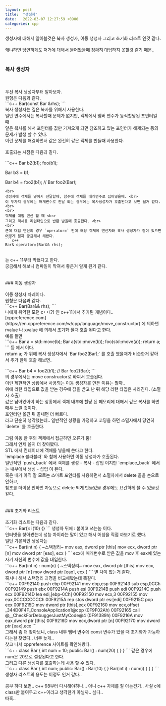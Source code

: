 ```yaml
---
layout: post
title:  "생성자"
date:   2022-03-07 12:27:59 +0900
categories: cpp
---
```


생성자에 대해서 알아볼것은 복사 생성자, 이동 생성자 그리고 초기화 리스트 인것 같다. <br>
<br>
왜냐하면 당연하게도 저거에 대해서 물어봤을때 정확히 대답하지 못할것 같기 때문.. <br>
<br>
### 복사 생성자

<br>
<br>
우선 복사 생성자부터 알아보자. <br>
원형은 다음과 같다. <br>
```c++
Bar(const Bar &rhs);
```
<br>
복사 생성자는 깊은 복사를 위해서 사용한다. <br>
일반 변수에서는 복사할때 문제가 없지만, 객체에서 맴버 변수가 동적할당된 포인터일 때 <br>
얕은 복사를 해서 포인터를 값만 가져오게 되면 참조하고 있는 포인터가 해제되는 등의 문제가 발생 할 수 있다. <br>
이런 문제를 해결하면서 값은 완전히 같은 객체를 만들때 사용한다. <br>
<br>
호출되는 시점은 다음과 같다. <br>
<br>
```c++
Bar b2(b1);
foo(b1);

Bar b3 = b1;

Bar b4 = foo2(b1); // Bar foo2(Bar);
```
<br>
생성자에 객체를 넣어서 전달할때, 함수에 객체를 매개변수로 집어넣을때. <br>
이 두가지 경우에는 매개변수로 전달 되는 경우에는 복사생성자가 호출된다고 보면 될거 같다. <br>
<br>
객체를 대입 연산 할 때 <br>
그리고 객체를 리턴타입으로 반환 받을때 호출한다. <br>
<br>
근데 대입 연산의 경우 `operator=` 인데 해당 객체에 연산자와 복사 생성자가 같이 있으면 어떻게 될까 궁금해서 해봤다.
```c++
Bar& operator=(Bar&& rhs);
```
<br>
는 c++ 11부터 막혔다고 한다. <br>
궁금해서 해보니 컴파일이 막혀서 좋은거 알게 된거 같다. <br>
<br>
<br>
### 이동 생성자

<br>
<br>
이동 생성자 차례이다. <br>
원형은 다음과 같다. <br>
```c++
Bar(Bar&& rhs);
```
<br>
나에게 취약한 모던 c++(?) 인 c++11에서 추가된 개념이다.. <br>
[cppreference.com](https://en.cppreference.com/w/cpp/language/move_constructor) 에 의하면 rvalue 나 xvalue 에 의해서 초기화 될때 호출 된다고 한다. <br>
예를 들면 <br>
```c++
Bar a = std::move(b);
Bar a(std::move(b));
foo(std::move(a));
return a;
```
등 에서 이다. <br>
return a; 가 위에 복사 생성자에서 `Bar foo2(Bar);` 를 호출 했을때가 비슷한거 같아서 추가 한뒤 호출 해보면.. <br>
<br>
```c++
Bar b4 = foo2(b1); // Bar foo2(Bar);
```
<br>
의 경우에서는 move constructor로 바껴서 호출된다. <br>
이런 제한적인 상황에서 사용되는 이동 생성자를 만든 이유는 뭘까.. <br>
위에 리턴 타입으로 값을 받는 경우에 값을 받고 난 뒤 해당 리턴 타입은 사라진다. (소멸자 호출) <br>
값은 남아있어야 하는 상황에서 객체 내부에 할당 된 메모리에 대해서 깊은 복사를 하면 매우 느릴 것이다. <br>
포인터만 옮긴 뒤 끝내면 더 빠르다. <br>
라고 단순히 생각했는데.. 일반적인 상황을 가정하고 코딩을 하면 소멸자에서 당연히 `delete` 를 호출한다. <br>
<br>
그럼 이동 한 후의 객체에서 접근하면 오류가 뿜! <br>
그래서 언제 쓸지 더 찾아봤다. <br>
STL 에서 컨테이너에 객체를 넣을때 쓴다고 한다. <br>
`emplace 블라블라` 와 함께 사용하면 이동 생성자가 호출된다. <br>
일반적인 `push_back` 에서 객체를 생성 - 복사 - 삽입 이지만 `emplace_back` 에서는 내부에서 생성 - 삽입 이 된다. <br> 
혹은 내가 아직 잘 모르는 스마트 포인터를 사용하면서 소멸자에서 delete 콜을 손으로 안하고, <br>
참조를 더이상 안하면 자동으로 delete 되게 만들었을 경우에도 요긴하게 쓸 수 있을것 같다. <br>
<br>
<br>
### 초기화 리스트

<br>
<br>
초기화 리스트는 다음과 같다. <br>
```c++
Bar(): i(10)
{}
```
생성자 뒤에 : 붙이고 쓰는놈 이다. <br>
인터넷을 찾아봤는데 성능 차이라는 말이 있고 해서 어셈을 직접 까보기로 했다. <br>
일단 기본적인 생성자는 <br>
```c++
Bar(int n) {
~스택정리~
mov   eax, dword ptr [this]
mov   ecx, dword ptr [n]
mov   dword ptr [eax], ecx
}
```
ecx에 매개변수로 받은 값을 mov 후 eax에 있는 자기 자신의 변수에 값을 대입한다. <br>
```c++
Bar(int n) : num(n) {
~스택정리~
mov   eax, dword ptr [this]
mov   ecx, dword ptr [n]
mov   dword ptr [eax], ecx
}
```
별 차이 없는거 같다. <br>
혹시나 해서 스택정리 과정을 비교해봤는데 똑같다. <br>
```c++
00F92140  push        ebp  
00F92141  mov         ebp,esp  
00F92143  sub         esp,0CCh  
00F92149  push        ebx  
00F9214A  push        esi  
00F9214B  push        edi  
00F9214C  push        ecx  
00F9214D  lea         edi,[ebp-0Ch]  
00F92150  mov         ecx,3  
00F92155  mov         eax,0CCCCCCCCh  
00F9215A  rep stos    dword ptr es:[edi]  
00F9215C  pop         ecx  
00F9215D  mov         dword ptr [this],ecx  
00F92160  mov         ecx,offset _344D0F4F_ConsoleApplication1@cpp (0F9F02Ah)  
00F92165  call        @__CheckForDebuggerJustMyCode@4 (0F91389h)  
00F9216A  mov         eax,dword ptr [this]  
00F9216D  mov         ecx,dword ptr [n]  
00F92170  mov         dword ptr [eax],ecx  
```
<br>
그래서 좀 더 찾아보니, class 내부 멤버 변수에 const 변수가 있을 때 초기화가 가능하다는걸 찾았다.. 너무 늦게.. <br>
찾고 나서 cppreference 사이트를 확인해봤다. <br>
```c++
class Bar {
  int num = 10;
public:
  Bar() : num(20) {
  }
}
```
같은 경우에 num은 20으로 설정된다고 한다. <br>
그리고 다른 생성자를 호출하는데 사용 할 수 있다. <br>
```c++
class Bar {
  int num;
public:
  Bar() : Bar(10) {
  }
  Bar(int i) : num(i) {
  }
}
```
생성자 리스트의 용도는 이정도 인거 같다.. <br>
<br>
공부 하다 보면.. c++ 98부터 다시해야하나... 아니 c++ 자체를 잘 아는건가.. 사실 c에 class만 붙여두고 c++이라고 생각한거 아닐까.. 싶다.. <br>
따흑..<br>
<br>
<br>
